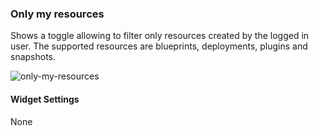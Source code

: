 ### Only my resources
Shows a toggle allowing to filter only resources created by the logged in user. The supported resources are blueprints, deployments, plugins and snapshots. 

![only-my-resources](https://docs.cloudify.co/staging/next/images/ui/widgets/only_my_resources.png)

#### Widget Settings
None
